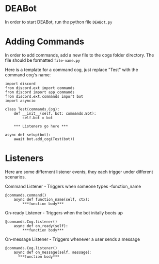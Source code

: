 # DEABot

In order to start DEABot, run the python file `DEABot.py`

# Adding Commands

In order to add commands, add a new file to the cogs folder directory. The file should be formatted `file-name.py`

Here is a template for a command cog, just replace "Test" with the command cog's name:

```
import discord
from discord.ext import commands
from discord import app_commands
from discord.ext.commands import bot
import asyncio

class Test(commands.Cog):
    def __init__(self, bot: commands.Bot):
        self.bot = bot

    *** Listeners go here ***

async def setup(bot):
    await bot.add_cog(Test(bot))
```

# Listeners

Here are some differnent listener events, they each trigger under different scenarios.

Command Listener - Triggers when someone types -function_name

```
@commands.command()
    async def function_name(self, ctx):
        ***function body***
```

On-ready Listener - Triggers when the bot initally boots up

```
@commands.Cog.listener()
    async def on_ready(self):
        ***function body***
```

On-message Listener - Triggers whenever a user sends a message

```
@commands.Cog.listener()
    async def on_message(self, message):
      ***function body***
```

